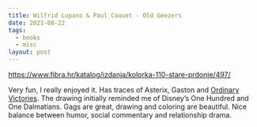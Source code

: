 ```yaml
---
title: Wilfrid Lupano & Paul Cauuet - Old Geezers
date: 2021-08-22
tags:
  - books
  - misc
layout: post
---
```


https://www.fibra.hr/katalog/izdanja/kolorka-110-stare-prdonje/497/

Very fun, I really enjoyed it. Has traces of Asterix, Gaston and [Ordinary Victories](https://www.amazon.com/Ordinary-Victories-Manu-Larcenet/dp/1561634239). The drawing initially reminded me of Disney’s One Hundred and One Dalmatians. Gags are great, drawing and coloring are beautiful. Nice balance between humor, social commentary and relationship drama.
